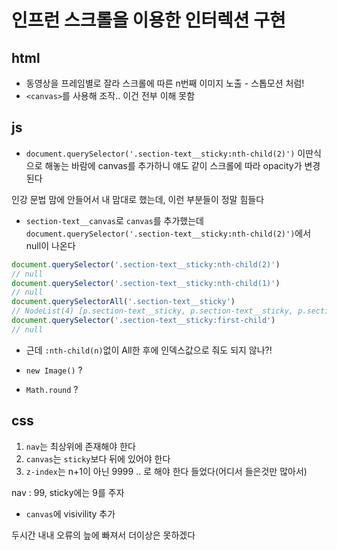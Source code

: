 # 인프런 스크롤을 이용한 인터렉션 구현

## html
- 동영상을 프레임별로 잘라 스크롤에 따른 n번째 이미지 노출 - 스톱모션 처럼!
- `<canvas>`를 사용해 조작.. 이건 전부 이해 못함

## js
- `document.querySelector('.section-text__sticky:nth-child(2)')` 이딴식으로 해놓는 바람에 canvas를 추가하니 얘도 같이 스크롤에 따라 opacity가 변경된다

인강 문법 맘에 안들어서 내 맘대로 했는데, 이런 부분들이 정말 힘들다

- `section-text__canvas`로 `canvas`를 추가했는데 `document.querySelector('.section-text__sticky:nth-child(2)')`에서 null이 나온다

```js
document.querySelector('.section-text__sticky:nth-child(2)')
// null
document.querySelector('.section-text__sticky:nth-child(1)')
// null
document.querySelectorAll('.section-text__sticky')
// NodeList(4) [p.section-text__sticky, p.section-text__sticky, p.section-text__sticky, p.section-text__sticky]
document.querySelector('.section-text__sticky:first-child')
// null
```

- 근데 `:nth-child(n)`없이 All한 후에 인덱스값으로 줘도 되지 않나?!

- `new Image()` ?
- `Math.round` ?

## css
1. `nav`는 최상위에 존재해야 한다
2. `canvas`는 `sticky`보다 뒤에 있어야 한다
3. `z-index`는 n+1이 아닌 9999 .. 로 해야 한다 들었다(어디서 들은것만 많아서)

nav : 99, sticky에는 9를 주자

- `canvas`에 visivility 추가

두시간 내내 오류의 늪에 빠져서 더이상은 못하겠다
